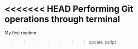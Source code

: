 <<<<<<< HEAD
Performing Git operations through terminal
=======
My first readme

>>>>>>> update_script
